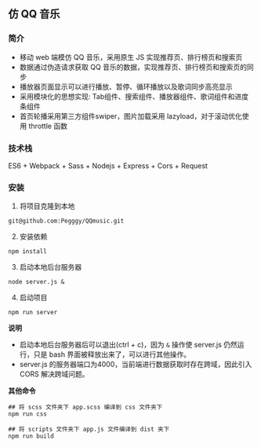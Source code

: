 ## 仿 QQ 音乐

### 简介

* 移动 web 端模仿 QQ 音乐，采用原生 JS 实现推荐页、排行榜页和搜索页
* 数据通过伪造请求获取 QQ 音乐的数据，实现推荐页、排行榜页和搜索页的同步
* 播放器页面显示可以进行播放、暂停、循环播放以及歌词同步高亮显示
* 采用模块化的思想实现: Tab组件、搜索组件、播放器组件、歌词组件和进度条组件
* 首页轮播采用第三方组件swiper，图片加载采用 lazyload，对于滚动优化使用 throttle 函数

### 技术栈

ES6 + Webpack + Sass + Nodejs + Express + Cors + Request 

### 安装

1. 将项目克隆到本地
```
git@github.com:Pegggy/QQmusic.git
```
2. 安装依赖
```
npm install
```
3. 启动本地后台服务器
```
node server.js &
```
4. 启动项目
```
npm run server
```

**说明**

* 启动本地后台服务器后可以退出(ctrl + c)，因为 `&` 操作使 server.js 仍然运行，只是 bash 界面被释放出来了，可以进行其他操作。
* server.js 的服务器端口为4000，当前端进行数据获取时存在跨域，因此引入 CORS 解决跨域问题。

**其他命令**
```
## 将 scss 文件夹下 app.scss 编译到 css 文件夹下
npm run css

## 将 scripts 文件夹下 app.js 文件编译到 dist 夹下
npm run build 
```
